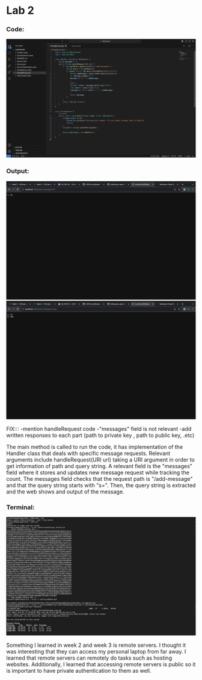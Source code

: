 
# Lab 2
### Code: 

![Image](Lab3Code.png)  

### Output:

![Image](Lab3SS1.png)  
![Image](Lab3SS2.png)  

FIX:::
-mention handleRequest code 
-"messages" field is not relevant
-add written responses to each part (path to private key , path to public key, .etc)

The main method is called to run the code, it has implementation of the Handler class that deals with specific message requests.
Relevant arguments include handleRequest(URI url) taking a URI argument in order to get information of path and query string. A relevant field is the "messages" field where it stores and updates new message request while tracking the count. The messages field checks that the request path is "/add-message" and that the query string starts with "s=". Then, the query string is extracted and the web shows and output of the message. 

### Terminal:
![Image](Lab3Terminal.png)  

Something I learned in week 2 and week 3 is remote servers. I thought it was interesting that they can access my personal laptop from far away. I learned that remote servers can remotely do tasks such as hosting websites. Additionally, I learned that accessing remote servers is public so it is important to have private authentication to them as well.







